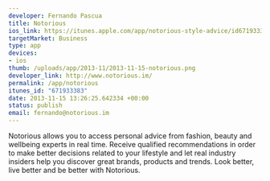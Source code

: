 ```yaml
--- 
developer: Fernando Pascua
title: Notorious
ios_link: https://itunes.apple.com/app/notorious-style-advice/id671933383
targetMarket: Business
type: app
devices: 
- ios
thumb: /uploads/app/2013-11/2013-11-15-notorious.png
developer_link: http://www.notorious.im/
permalink: /app/notorious
itunes_id: "671933383"
date: 2013-11-15 13:26:25.642334 +00:00
status: publish
email: fernando@notorious.im
---
```


Notorious allows you to access personal advice from fashion, beauty and wellbeing experts in real time. Receive qualified recommendations in order to make better decisions related to your lifestyle and let real industry insiders help you discover great brands, products and trends. Look better, live better and be better with Notorious. 
